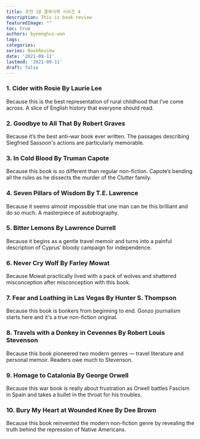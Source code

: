 ```yaml
---
title: 추천 10 클래식북 시리즈 4
description: This is book review 
featuredImage: ""
toc: true
authors: byeonghui-won
tags:
categories: 
series: BookReview
date: '2021-09-11'
lastmod: '2021-09-11'
draft: false
---
```


### 1. Cider with Rosie By Laurie Lee
Because this is the best representation of rural childhood that I’ve come across. A slice of English history that everyone should read.


### 2. Goodbye to All That By Robert Graves
Because it’s the best anti–war book ever written. The passages describing Siegfried Sassoon's actions are particularly memorable.

### 3. In Cold Blood By Truman Capote
Because this book is so different than regular non-fiction. Capote’s bending all the rules as he dissects the murder of the Clutter family.


### 4. Seven Pillars of Wisdom By T.E. Lawrence
Because it seems almost impossible that one man can be this brilliant and do so much. A masterpiece of autobiography.

### 5. Bitter Lemons By Lawrence Durrell
Because it begins as a gentle travel memoir and turns into a painful description of Cyprus’ bloody campaign for independence.

### 6. Never Cry Wolf By Farley Mowat
Because Mowat practically lived with a pack of wolves and shattered misconception after misconception with this book.

### 7. Fear and Loathing in Las Vegas By Hunter S. Thompson
Because this book is bonkers from beginning to end. Gonzo journalism starts here and it's a true non-fiction original.

### 8. Travels with a Donkey in Cevennes By Robert Louis Stevenson
Because this book pioneered two modern genres — travel literature and personal memoir. Readers owe much to Stevenson.

### 9. Homage to Catalonia By George Orwell
Because this war book is really about frustration as Orwell battles Fascism in Spain and takes a bullet in the throat for his troubles.

### 10. Bury My Heart at Wounded Knee By Dee Brown
Because this book reinvented the modern non-fiction genre by revealing the truth behind the repression of Native Americans.

